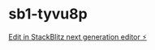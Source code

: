 # sb1-tyvu8p

[Edit in StackBlitz next generation editor ⚡️](https://stackblitz.com/~/github.com/PatrickHuang2016/sb1-tyvu8p)